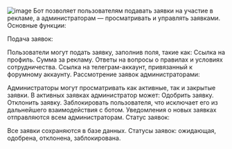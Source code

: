 ![image](https://github.com/user-attachments/assets/666854ba-e7e0-4d7a-9dca-e4733ae42ae3)
Бот позволяет пользователям подавать заявки на участие в рекламе, а администраторам — просматривать и управлять заявками. Основные функции:

Подача заявок:

Пользователи могут подать заявку, заполнив поля, такие как:
Ссылка на профиль.
Сумма за рекламу.
Ответы на вопросы о правилах и условиях сотрудничества.
Ссылка на телеграм-аккаунт, привязанный к форумному аккаунту.
Рассмотрение заявок администраторами:

Администраторы могут просматривать как активные, так и закрытые заявки.
В активных заявках администратор может:
Одобрить заявку.
Отклонить заявку.
Заблокировать пользователя, что исключает его из дальнейшего взаимодействия с ботом.
Уведомления о новых заявках отправляются всем администраторам.
Статус заявок:

Все заявки сохраняются в базе данных.
Статусы заявок: ожидающая, одобрена, отклонена, заблокирована.
